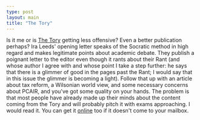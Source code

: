```yaml
---
type: post
layout: main
title: "The Tory"
---
```

Is it me or is [The Tory](http://www.princetontory.com/) getting less
offensive? Even a better publication perhaps? Ira Leeds' opening letter speaks
of the Socratic method in high regard and makes legitimate points about
academic debate. They publish a poignant letter to the editor even though it
rants about their Rant (and whose author I agree with and whose point I take a
step further: he says that there is a glimmer of good in the pages past the
Rant; I would say that in this issue the glimmer is becoming a light). Follow
that up with an article about tax reform, a Wilsonian world view, and some
necessary concerns about PCAIR, and you've got some quality on your hands. The
problem is that most people have already made up their minds about the content
coming from the Tory and will probably pitch it with exams approaching. I
would read it. You can get it
[online](http://www.princetontory.com/current_issue.htm) too if it doesn't
come to your mailbox.

